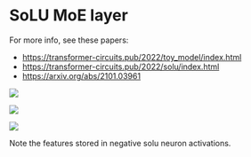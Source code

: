 # SoLU MoE layer

For more info, see these papers:
- https://transformer-circuits.pub/2022/toy_model/index.html
- https://transformer-circuits.pub/2022/solu/index.html
- https://arxiv.org/abs/2101.03961


![](https://firebasestorage.googleapis.com/v0/b/firescript-577a2.appspot.com/o/imgs%2Fapp%2FNoa%2FUlTqeEfafC.png?alt=media&token=405747dc-2681-49aa-9228-1a472bfa5365)

![](https://firebasestorage.googleapis.com/v0/b/firescript-577a2.appspot.com/o/imgs%2Fapp%2FNoa%2F1r11MQ9J_h.png?alt=media&token=1bb80203-e508-4ce9-ae31-a1109a3a6ff1)

![](https://firebasestorage.googleapis.com/v0/b/firescript-577a2.appspot.com/o/imgs%2Fapp%2FNoa%2FNteTIQ08bn.png?alt=media&token=1915a79b-4963-40fb-a1ff-073c2c1de666)

Note the features stored in negative solu neuron activations.
